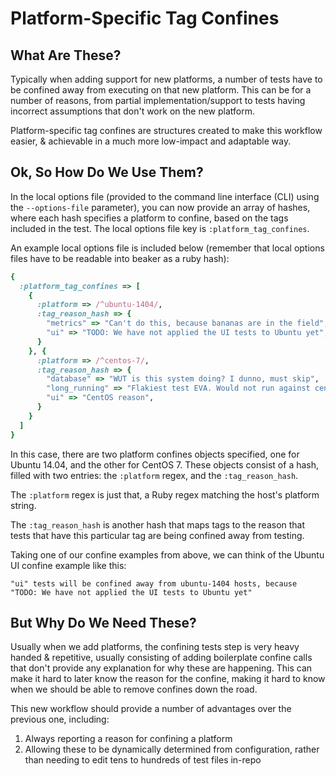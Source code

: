 # Platform-Specific Tag Confines

## What Are These?

Typically when adding support for new platforms, a number of tests have to be confined away from executing on that new platform. This can be for a number of reasons, from partial implementation/support to tests having incorrect assumptions that don't work on the new platform.

Platform-specific tag confines are structures created to make this workflow easier, & achievable in a much more low-impact and adaptable way.

## Ok, So How Do We Use Them?

In the local options file (provided to the command line interface (CLI) using the `--options-file` parameter), you can now provide an array of hashes, where each hash specifies a platform to confine, based on the tags included in the test. The local options file key is `:platform_tag_confines`.

An example local options file is included below (remember that local options files have to be readable into beaker as a ruby hash):

```ruby
{
  :platform_tag_confines => [
    {
      :platform => /^ubuntu-1404/,
      :tag_reason_hash => {
        "metrics" => "Can't do this, because bananas are in the field",
        "ui" => "TODO: We have not applied the UI tests to Ubuntu yet",
      }
    }, {
      :platform => /^centos-7/,
      :tag_reason_hash => {
        "database" => "WUT is this system doing? I dunno, must skip",
        "long_running" => "Flakiest test EVA. Would not run against centos-7, will kill...",
        "ui" => "CentOS reason",
      }
    }
  ]
}
```

In this case, there are two platform confines objects specified, one for Ubuntu 14.04, and the other for CentOS 7. These objects consist of a hash, filled with two entries: the `:platform` regex, and the `:tag_reason_hash`.

The `:platform` regex is just that, a Ruby regex matching the host's platform string.

The `:tag_reason_hash` is another hash that maps tags to the reason that tests that have this particular tag are being confined away from testing.

Taking one of our confine examples from above, we can think of the Ubuntu UI confine example like this:

    "ui" tests will be confined away from ubuntu-1404 hosts, because
    "TODO: We have not applied the UI tests to Ubuntu yet"


## But Why Do We Need These?

Usually when we add platforms, the confining tests step is very heavy handed & repetitive, usually consisting of adding boilerplate confine calls that don't provide any explanation for why these are happening. This can make it hard to later know the reason for the confine, making it hard to know when we should be able to remove confines down the road.

This new workflow should provide a number of advantages over the previous one, including:

1. Always reporting a reason for confining a platform
2. Allowing these to be dynamically determined from configuration, rather
    than needing to edit tens to hundreds of test files in-repo

